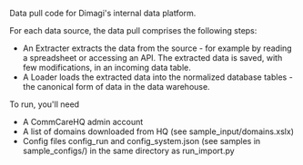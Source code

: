 Data pull code for Dimagi's internal data platform.

For each data source, the data pull comprises the following steps:
 * An Extracter extracts the data from the source - for example by reading a spreadsheet or accessing an API. The extracted data is saved, with few modifications, in an incoming data table.
 * A Loader loads the extracted data into the normalized database tables - the canonical form of data in the data warehouse.

To run, you'll need
 - A CommCareHQ admin account
 - A list of domains downloaded from HQ (see sample_input/domains.xslx)
 - Config files config_run and config_system.json (see samples in sample_configs/) in the same directory as run_import.py
